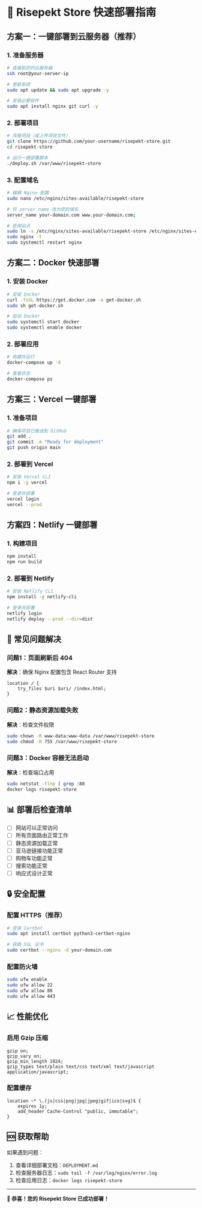 # 🚀 Risepekt Store 快速部署指南

## 方案一：一键部署到云服务器（推荐）

### 1. 准备服务器
```bash
# 连接到您的云服务器
ssh root@your-server-ip

# 更新系统
sudo apt update && sudo apt upgrade -y

# 安装必要软件
sudo apt install nginx git curl -y
```

### 2. 部署项目
```bash
# 克隆项目（或上传项目文件）
git clone https://github.com/your-username/risepekt-store.git
cd risepekt-store

# 运行一键部署脚本
./deploy.sh /var/www/risepekt-store
```

### 3. 配置域名
```bash
# 编辑 Nginx 配置
sudo nano /etc/nginx/sites-available/risepekt-store

# 将 server_name 改为您的域名
server_name your-domain.com www.your-domain.com;

# 启用站点
sudo ln -s /etc/nginx/sites-available/risepekt-store /etc/nginx/sites-enabled/
sudo nginx -t
sudo systemctl restart nginx
```

## 方案二：Docker 快速部署

### 1. 安装 Docker
```bash
# 安装 Docker
curl -fsSL https://get.docker.com -o get-docker.sh
sudo sh get-docker.sh

# 启动 Docker
sudo systemctl start docker
sudo systemctl enable docker
```

### 2. 部署应用
```bash
# 构建并运行
docker-compose up -d

# 查看状态
docker-compose ps
```

## 方案三：Vercel 一键部署

### 1. 准备项目
```bash
# 确保项目已推送到 GitHub
git add .
git commit -m "Ready for deployment"
git push origin main
```

### 2. 部署到 Vercel
```bash
# 安装 Vercel CLI
npm i -g vercel

# 登录并部署
vercel login
vercel --prod
```

## 方案四：Netlify 一键部署

### 1. 构建项目
```bash
npm install
npm run build
```

### 2. 部署到 Netlify
```bash
# 安装 Netlify CLI
npm install -g netlify-cli

# 登录并部署
netlify login
netlify deploy --prod --dir=dist
```

## 🔧 常见问题解决

### 问题1：页面刷新后 404
**解决**：确保 Nginx 配置包含 React Router 支持
```nginx
location / {
    try_files $uri $uri/ /index.html;
}
```

### 问题2：静态资源加载失败
**解决**：检查文件权限
```bash
sudo chown -R www-data:www-data /var/www/risepekt-store
sudo chmod -R 755 /var/www/risepekt-store
```

### 问题3：Docker 容器无法启动
**解决**：检查端口占用
```bash
sudo netstat -tlnp | grep :80
docker logs risepekt-store
```

## 📊 部署后检查清单

- [ ] 网站可以正常访问
- [ ] 所有页面路由正常工作
- [ ] 静态资源加载正常
- [ ] 亚马逊链接功能正常
- [ ] 购物车功能正常
- [ ] 搜索功能正常
- [ ] 响应式设计正常

## 🔒 安全配置

### 配置 HTTPS（推荐）
```bash
# 安装 Certbot
sudo apt install certbot python3-certbot-nginx

# 获取 SSL 证书
sudo certbot --nginx -d your-domain.com
```

### 配置防火墙
```bash
sudo ufw enable
sudo ufw allow 22
sudo ufw allow 80
sudo ufw allow 443
```

## 📈 性能优化

### 启用 Gzip 压缩
```nginx
gzip on;
gzip_vary on;
gzip_min_length 1024;
gzip_types text/plain text/css text/xml text/javascript application/javascript;
```

### 配置缓存
```nginx
location ~* \.(js|css|png|jpg|jpeg|gif|ico|svg)$ {
    expires 1y;
    add_header Cache-Control "public, immutable";
}
```

## 🆘 获取帮助

如果遇到问题：

1. 查看详细部署文档：`DEPLOYMENT.md`
2. 检查服务器日志：`sudo tail -f /var/log/nginx/error.log`
3. 检查应用日志：`docker logs risepekt-store`

---

**🎉 恭喜！您的 Risepekt Store 已成功部署！** 